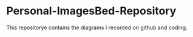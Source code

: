 # Personal-ImagesBed-Repository
This repositorye contains the diagrams I recorded on github and coding.
